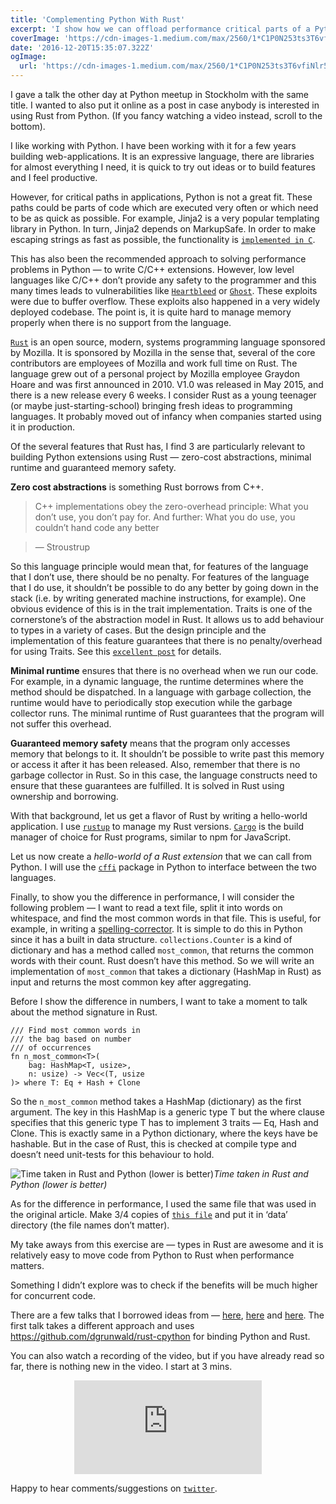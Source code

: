 ```yaml
---
title: 'Complementing Python With Rust'
excerpt: 'I show how we can offload performance critical parts of a Python codebase to use Rust. Rust is a fast systems language with performance close to C.'
coverImage: 'https://cdn-images-1.medium.com/max/2560/1*C1P0N253ts3T6vfiNlr5Pw.jpeg'
date: '2016-12-20T15:35:07.322Z'
ogImage:
  url: 'https://cdn-images-1.medium.com/max/2560/1*C1P0N253ts3T6vfiNlr5Pw.jpeg'
---
```


I gave a talk the other day at Python meetup in Stockholm with the same title. I wanted to also put it online as a post in case anybody is interested in using Rust from Python. (If you fancy watching a video instead, scroll to the bottom).

I like working with Python. I have been working with it for a few years building web-applications. It is an expressive language, there are libraries for almost everything I need, it is quick to try out ideas or to build features and I feel productive.

However, for critical paths in applications, Python is not a great fit. These paths could be parts of code which are executed very often or which need to be as quick as possible. For example, Jinja2 is a very popular templating library in Python. In turn, Jinja2 depends on MarkupSafe. In order to make escaping strings as fast as possible, the functionality is [`implemented in C`](https://github.com/pallets/markupsafe/blob/master/markupsafe/_speedups.c).

This has also been the recommended approach to solving performance problems in Python — to write C/C++ extensions. However, low level languages like C/C++ don’t provide any safety to the programmer and this many times leads to vulnerabilities like [`Heartbleed`](http://heartbleed.com/) or [`Ghost`](https://blog.qualys.com/laws-of-vulnerabilities/2015/01/27/the-ghost-vulnerability). These exploits were due to buffer overflow. These exploits also happened in a very widely deployed codebase. The point is, it is quite hard to manage memory properly when there is no support from the language.

[`Rust`](https://www.rust-lang.org/en-US/) is an open source, modern, systems programming language sponsored by Mozilla. It is sponsored by Mozilla in the sense that, several of the core contributors are employees of Mozilla and work full time on Rust. The language grew out of a personal project by Mozilla employee Graydon Hoare and was first announced in 2010. V1.0 was released in May 2015, and there is a new release every 6 weeks. I consider Rust as a young teenager (or maybe just-starting-school) bringing fresh ideas to programming languages. It probably moved out of infancy when companies started using it in production.

Of the several features that Rust has, I find 3 are particularly relevant to building Python extensions using Rust — zero-cost abstractions, minimal runtime and guaranteed memory safety.

**Zero cost abstractions** is something Rust borrows from C++.

<blockquote class="text-grey-600">C++ implementations obey the zero-overhead principle: What you don’t use, you don’t pay for. And further: What you do use, you couldn’t hand code any better</blockquote>
<blockquote class="text-grey-400">— Stroustrup</blockquote>

So this language principle would mean that, for features of the language that I don’t use, there should be no penalty. For features of the language that I do use, it shouldn’t be possible to do any better by going down in the stack (i.e. by writing generated machine instructions, for example). One obvious evidence of this is in the trait implementation. Traits is one of the cornerstone’s of the abstraction model in Rust. It allows us to add behaviour to types in a variety of cases. But the design principle and the implementation of this feature guarantees that there is no penalty/overhead for using Traits. See this [`excellent post`](https://blog.rust-lang.org/2015/05/11/traits.html) for details.

**Minimal runtime** ensures that there is no overhead when we run our code. For example, in a dynamic language, the runtime determines where the method should be dispatched. In a language with garbage collection, the runtime would have to periodically stop execution while the garbage collector runs. The minimal runtime of Rust guarantees that the program will not suffer this overhead.

**Guaranteed memory safety** means that the program only accesses memory that belongs to it. It shouldn’t be possible to write past this memory or access it after it has been released. Also, remember that there is no garbage collector in Rust. So in this case, the language constructs need to ensure that these guarantees are fulfilled. It is solved in Rust using ownership and borrowing.

With that background, let us get a flavor of Rust by writing a hello-world application. I use [`rustup`](https://www.rustup.rs/) to manage my Rust versions. [`Cargo`](http://doc.crates.io/guide.html) is the build manager of choice for Rust programs, similar to npm for JavaScript.

<script src="https://gist.github.com/caulagi/7994c04f7216529748143f865d637d3a.js"></script>

Let us now create a _hello-world of a Rust extension_ that we can call from Python. I will use the [`cffi`](https://pypi.python.org/pypi/cffi) package in Python to interface between the two languages.

<script src="https://gist.github.com/caulagi/3b39f3f02db794f254ac39e8db05ce8d.js"></script>

Finally, to show you the difference in performance, I will consider the following problem — I want to read a text file, split it into words on whitespace, and find the most common words in that file. This is useful, for example, in writing a [spelling-corrector](http://norvig.com/spell-correct.html). It is simple to do this in Python since it has a built in data structure. `collections.Counter` is a kind of dictionary and has a method called `most_common`, that returns the common words with their count. Rust doesn’t have this method. So we will write an implementation of `most_common` that takes a dictionary (HashMap in Rust) as input and returns the most common key after aggregating.

<script src="https://gist.github.com/caulagi/ec063cd338310dcf922de82dd43a074a.js"></script>

Before I show the difference in numbers, I want to take a moment to talk about the method signature in Rust.

```
/// Find most common words in
/// the bag based on number
/// of occurrences
fn n_most_common<T>(
    bag: HashMap<T, usize>,
    n: usize) -> Vec<(T, usize
)> where T: Eq + Hash + Clone
```

So the `n_most_common` method takes a HashMap (dictionary) as the first argument. The key in this HashMap is a generic type T but the where clause specifies that this generic type T has to implement 3 traits — Eq, Hash and Clone. This is exactly same in a Python dictionary, where the keys have be hashable. But in the case of Rust, this is checked at compile type and doesn’t need unit-tests for this behaviour to hold.

![Time taken in Rust and Python (lower is better)](https://cdn-images-1.medium.com/max/2000/1*NkDfVEodY6JRrst2XOLv4Q.png)_Time taken in Rust and Python (lower is better)_

As for the difference in performance, I used the same file that was used in the original article. Make 3/4 copies of [`this file`](http://norvig.com/big.txt) and put it in ‘data’ directory (the file names don’t matter).

My take aways from this exercise are — types in Rust are awesome and it is relatively easy to move code from Python to Rust when performance matters.

Something I didn’t explore was to check if the benefits will be much higher for concurrent code.

There are a few talks that I borrowed ideas from — <a href="https://www.youtube.com/watch?v=-ylbuEzkG4M" data-href="https://www.youtube.com/watch?v=-ylbuEzkG4M" class="markup--anchor markup--p-anchor" rel="noopener" target="_blank">here</a>, <a href="https://blog.sentry.io/2016/10/19/fixing-python-performance-with-rust.html" data-href="https://blog.sentry.io/2016/10/19/fixing-python-performance-with-rust.html" class="markup--anchor markup--p-anchor" rel="noopener" target="_blank">here</a> and <a href="https://www.youtube.com/watch?v=3CwJ0MH-4MA" data-href="https://www.youtube.com/watch?v=3CwJ0MH-4MA" class="markup--anchor markup--p-anchor" rel="noopener" target="_blank">here</a>. The first talk takes a different approach and uses <a href="https://github.com/dgrunwald/rust-cpython" data-href="https://github.com/dgrunwald/rust-cpython" class="markup--anchor markup--p-anchor" rel="nofollow noopener" target="_blank">https://github.com/dgrunwald/rust-cpython</a> for binding Python and Rust.

You can also watch a recording of the video, but if you have already read so far, there is nothing new in the video. I start at 3 mins.

<center><iframe src="https://www.youtube.com/embed/uBzRF8_UKNw" frameborder="0" allowfullscreen></iframe></center>

Happy to hear comments/suggestions on [`twitter`](https://twitter.com/caulagi).

